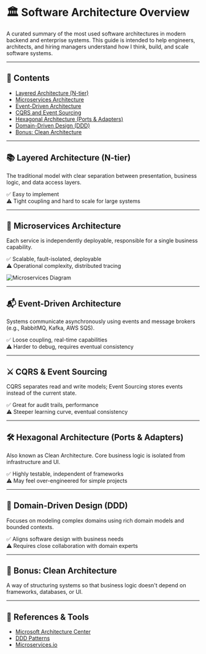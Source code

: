 # 🏛️ Software Architecture Overview

A curated summary of the most used software architectures in modern backend and enterprise systems. This guide is intended to help engineers, architects, and hiring managers understand how I think, build, and scale software systems.

---

## 🧱 Contents

- [Layered Architecture (N-tier)](#layered-architecture-n-tier)
- [Microservices Architecture](#microservices-architecture)
- [Event-Driven Architecture](#event-driven-architecture)
- [CQRS and Event Sourcing](#cqrs-and-event-sourcing)
- [Hexagonal Architecture (Ports & Adapters)](#hexagonal-architecture)
- [Domain-Driven Design (DDD)](#domain-driven-design)
- [Bonus: Clean Architecture](#clean-architecture)

---

## 📚 Layered Architecture (N-tier)

The traditional model with clear separation between presentation, business logic, and data access layers.

✅ Easy to implement  
⚠️ Tight coupling and hard to scale for large systems

---

## 🧩 Microservices Architecture

Each service is independently deployable, responsible for a single business capability.

✅ Scalable, fault-isolated, deployable  
⚠️ Operational complexity, distributed tracing

![Microservices Diagram](./diagrams/microservices.png)

---

## 📬 Event-Driven Architecture

Systems communicate asynchronously using events and message brokers (e.g., RabbitMQ, Kafka, AWS SQS).

✅ Loose coupling, real-time capabilities  
⚠️ Harder to debug, requires eventual consistency

---

## ⚔️ CQRS & Event Sourcing

CQRS separates read and write models; Event Sourcing stores events instead of the current state.

✅ Great for audit trails, performance  
⚠️ Steeper learning curve, eventual consistency

---

## 🛠 Hexagonal Architecture (Ports & Adapters)

Also known as Clean Architecture. Core business logic is isolated from infrastructure and UI.

✅ Highly testable, independent of frameworks  
⚠️ May feel over-engineered for simple projects

---

## 🧠 Domain-Driven Design (DDD)

Focuses on modeling complex domains using rich domain models and bounded contexts.

✅ Aligns software design with business needs  
⚠️ Requires close collaboration with domain experts

---

## 🧼 Bonus: Clean Architecture

A way of structuring systems so that business logic doesn't depend on frameworks, databases, or UI.

---

## 🔗 References & Tools

- [Microsoft Architecture Center](https://learn.microsoft.com/en-us/azure/architecture/)
- [DDD Patterns](https://dddcommunity.org/)
- [Microservices.io](https://microservices.io/)
